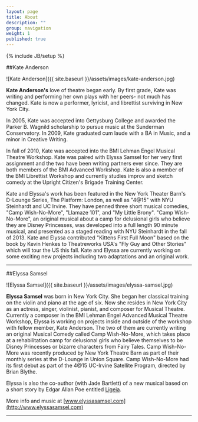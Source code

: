 ```yaml
---
layout: page
title: About
description: ""
group: navigation
weight: 1
published: true
---
```


{% include JB/setup %}

##Kate Anderson

![Kate Anderson]({{ site.baseurl }}/assets/images/kate-anderson.jpg)

**Kate Anderson's** love of theatre began early. By first grade, Kate was writing and performing her own plays with her peers- not much has changed. Kate is now a performer, lyricist, and librettist surviving in New York City.

In 2005, Kate was accepted into Gettysburg College and awarded the Parker B. Wagnild scholarship to pursue music at the Sunderman Conservatory. In 2009, Kate graduated cum laude with a BA in Music, and a minor in Creative Writing.

In fall of 2010, Kate was accepted into the BMI Lehman Engel Musical Theatre Workshop. Kate was paired with Elyssa Samsel for her very first assignment and the two have been writing partners ever since. They are both members of the BMI Advanced Workshop. Kate is also a member of the BMI Librettist Workshop and currently studies improv and sketch comedy at the Upright Citizen's Brigade Training Center.

Kate and Elyssa's work has been featured in the New York Theater Barn's D-Lounge Series, The Platform: London, as well as "4@15" with NYU Steinhardt and UC Irvine. They have penned three short musical comedies, "Camp Wish-No-More", "Llamaze 101", and "My Little Brony". "Camp Wish-No-More", an original musical about a camp for delusional girls who believe they are Disney Princesses, was developed into a full length 90 minute musical, and presented as a staged reading with NYU Steinhardt in the fall of 2013. Kate and Elyssa contributed "Kittens First Full Moon" based on the book by Kevin Henkes to Theatreworks USA's "Fly Guy and Other Stories" which will tour the US this fall. Kate and Elyssa are currently working on some exciting new projects including two adaptations and an original work. 

***

##Elyssa Samsel

![Elyssa Samsel]({{ site.baseurl }}/assets/images/elyssa-samsel.jpg)

**Elyssa Samsel** was born in New York City. She began her classical training on the violin and piano at the age of six. Now she resides in New York City as an actress, singer, violinist, pianist, and composer for Musical Theatre. Currently a composer in the BMI Lehman Engel Advanced Musical Theatre Workshop, Elyssa is working on projects inside and outside of the workshop with fellow member, Kate Anderson. The two of them are currently writing an original Musical Comedy called Camp Wish-No-More, which takes place at a rehabilitation camp for delusional girls who believe themselves to be Disney Princesses or bizarre characters from Fairy Tales. Camp Wish-No-More was recently produced by New York Theatre Barn as part of their monthly series at the D-Lounge in Union Square. Camp Wish-No-More had its first debut as part of the 4@15 UC-Irvine Satellite Program, directed by Brian Blythe.

Elyssa is also the co-author (with Jade Bartlett) of a new musical based on a short story by Edgar Allan Poe entitled [Ligeia](http://ligeiathemusical.com).

More info and music at [www.elyssasamsel.com](http://www.elyssasamsel.com)

***

